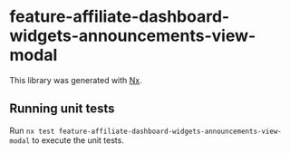 # feature-affiliate-dashboard-widgets-announcements-view-modal

This library was generated with [Nx](https://nx.dev).

## Running unit tests

Run `nx test feature-affiliate-dashboard-widgets-announcements-view-modal` to execute the unit tests.
